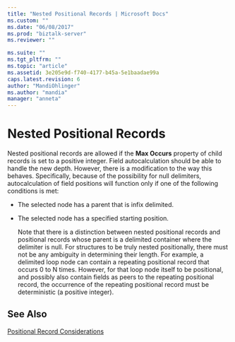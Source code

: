 ```yaml
---
title: "Nested Positional Records | Microsoft Docs"
ms.custom: ""
ms.date: "06/08/2017"
ms.prod: "biztalk-server"
ms.reviewer: ""

ms.suite: ""
ms.tgt_pltfrm: ""
ms.topic: "article"
ms.assetid: 3e205e9d-f740-4177-b45a-5e1baadae99a
caps.latest.revision: 6
author: "MandiOhlinger"
ms.author: "mandia"
manager: "anneta"
---
```

# Nested Positional Records
Nested positional records are allowed if the **Max Occurs** property of child records is set to a positive integer. Field autocalculation should be able to handle the new depth. However, there is a modification to the way this behaves. Specifically, because of the possibility for null delimiters, autocalculation of field positions will function only if one of the following conditions is met:  
  
- The selected node has a parent that is infix delimited.  
  
- The selected node has a specified starting position.  
  
  Note that there is a distinction between nested positional records and positional records whose parent is a delimited container where the delimiter is null. For structures to be truly nested positionally, there must not be any ambiguity in determining their length. For example, a delimited loop node can contain a repeating positional record that occurs 0 to N times. However, for that loop node itself to be positional, and possibly also contain fields as peers to the repeating positional record, the occurrence of the repeating positional record must be deterministic (a positive integer).  
  
## See Also  
 [Positional Record Considerations](../core/positional-record-considerations.md)
